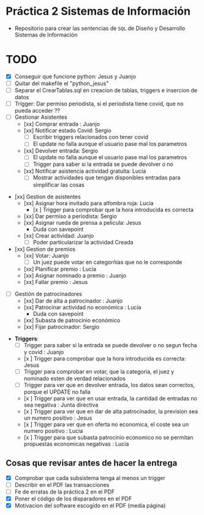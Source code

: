 # Práctica 2 Sistemas de Información

* Repositorio para crear las sentencias de `SQL` de Diseño y Desarrollo Sistemas de Información

# TODO

* [x] Conseguir que funcione python: Jesus y Juanjo
* [ ] Quitar del makefile el "python_jesus"
* [ ] Separar el CrearTablas.sql en creacion de tablas, triggers e insercion de datos
* [ ] Trigger: Dar permiso periodista, si el periodista tiene covid, que no pueda acceder ??
* [ ] Gestionar Asistentes
    * [xx] Comprar entrada : Juanjo
    * [xx] Notificar estado Covid: Sergio
        * [ ] Escribir triggers relacionados con tener covid
        * [ ] El update no falla aunque el usuario pase mal los parametros
    * [xx] Devolver entrada: Sergio
        * [ ] El update no falla aunque el usuario pase mal los parametros
        * [ ] Trigger para saber si la entrada se puede devolver o no
    * [xx] Notificar asistencia actividad gratuita: Lucía
        * [ ] Mostrar actividades que tengan disponibles entradas para simplificar las cosas
* [xx] Gestion de asistentes
    * [xx] Asignar hora invitado para alfombra roja: Lucía
        * [x ] Trigger para comprobar que la hora introducida es correcta
    * [xx] Dar permiso a periodista: Sergio
    * [xx] Asignar rueda de prensa a pelicula: Jesus
        * Duda con savepoint
    * [xx] Crear actividad: Juanjo
      * [ ] Poder particularizar la actividad Creada
* [xx] Gestion de premios
	* [xx] Votar: Juanjo
        * [ ] Un juez puede votar en categorñías que no le corresponde
	* [xx] Planificar premio : Lucia
	* [xx] Asignar nominado a premio : Juanjo
	* [xx] Fallar premio : Jesus
* [ ] Gestión de patrocinadores
	* [xx] Dar de alta a patrocinador : Juanjo
	* [xx] Patrocinar actividad no económica : Lucía
        * Duda con savepoint
	* [xx] Subasta de patrocinio económico
	* [xx] Fijar patrocinador: Sergio

* **Triggers**:
    * [ ] Trigger para saber si la entrada se puede devolver o no segun fecha y covid : Juanjo
    * [x ] Trigger para comprobar que la hora introducida es correcta: Jesus
    * [ ] Trigger para comprobar en votar, que la categoria, el juez y nominado esten de verdad relacionados
    * [ ] Trigger para ver que en devolver entrada, los datos sean correctos, porque el UPDATE no falla
    * [x ] Trigger para ver que en usar entrada, la cantidad de entradas no sea negativa : Junta directiva
    * [x ] Trigger para ver que en dar de alta patrocinador, la prevision sea un numero positivo : Jesus
    * [x ] Trigger para ver que en oferta no economica, el coste sea un numero positivo : Lucia
	* [x ] Trigger para que subasta patrocinio economico no se permitan propuestas economicas negativas : Lucia

## Cosas que revisar antes de hacer la entrega

* [x] Comprobar que cada subsistema tenga al menos un trigger
* [ ] Describir en el PDF las transacciones
* [ ] Fe de erratas de la práctica 2 en el PDF
* [x] Poner el código de los disparadores en el PDF
* [x] Motivacion del software escogido en el PDF (media página)
